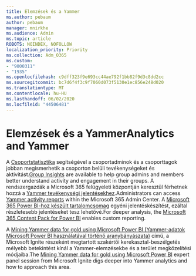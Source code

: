 ```yaml
---
title: Elemzések és a Yammer
ms.author: pebaum
author: pebaum
manager: mnirkhe
ms.audience: Admin
ms.topic: article
ROBOTS: NOINDEX, NOFOLLOW
localization_priority: Priority
ms.collection: Adm_O365
ms.custom:
- "9000311"
- "1935"
ms.openlocfilehash: c9dff323f9e693cc44ae792f1bb82f9d3c8dd2cc
ms.sourcegitcommit: bc7d6f4f3c9f7060d073f5130e1ec856e248d020
ms.translationtype: MT
ms.contentlocale: hu-HU
ms.lasthandoff: 06/02/2020
ms.locfileid: "44506481"
---
```

# <a name="analytics-and-yammer"></a><span data-ttu-id="74d06-102">Elemzések és a Yammer</span><span class="sxs-lookup"><span data-stu-id="74d06-102">Analytics and Yammer</span></span>

<span data-ttu-id="74d06-103">A [Csoportstatisztika](https://support.office.com/article/view-group-insights-in-yammer-73f9fa6d-d442-4f25-9194-d5317c9328ab) segítségével a csoportadminok és a csoporttagok jobban megismerhetik a csoporton belüli tevékenységeket és aktivitást.</span><span class="sxs-lookup"><span data-stu-id="74d06-103">[Group Insights](https://support.office.com/article/view-group-insights-in-yammer-73f9fa6d-d442-4f25-9194-d5317c9328ab) are available to help group admins and members better understand activity and engagement in their groups.</span></span> <span data-ttu-id="74d06-104">A rendszergazdák a Microsoft 365 felügyeleti központján keresztül férhetnek hozzá a [Yammer tevékenységi jelentésekhez](https://docs.microsoft.com/microsoft-365/admin/activity-reports/yammer-activity-report).</span><span class="sxs-lookup"><span data-stu-id="74d06-104">Administrators can access [Yammer activity reports](https://docs.microsoft.com/microsoft-365/admin/activity-reports/yammer-activity-report) within the Microsoft 365 Admin Center.</span></span> <span data-ttu-id="74d06-105">A [Microsoft 365 Power BI-hoz készült tartalomcsomag](https://docs.microsoft.com/microsoft-365/admin/usage-analytics/enable-usage-analytics) egyéni jelentéskészítést, ezáltal részletesebb jelentéseket tesz lehetővé.</span><span class="sxs-lookup"><span data-stu-id="74d06-105">For deeper analysis, the [Microsoft 365 Content Pack for Power BI](https://docs.microsoft.com/microsoft-365/admin/usage-analytics/enable-usage-analytics) enables custom reporting.</span></span>

<span data-ttu-id="74d06-106">A [Mining Yammer data for gold using Microsoft Power BI (Yammer-adatok Microsoft Power BI használatával történő aranybányászata)](https://aka.ms/MiningYammerDataIgnite2017) című, a Microsoft Ignite részeként megtartott szakértői kerekasztal-beszélgetés mélyebb betekintést kínál a Yammer-elemzésekbe és a terület megközelítési módjaiba.</span><span class="sxs-lookup"><span data-stu-id="74d06-106">The [Mining Yammer data for gold using Microsoft Power BI](https://aka.ms/MiningYammerDataIgnite2017) expert panel session from Microsoft Ignite digs deeper into Yammer analytics and how to approach this area.</span></span>
